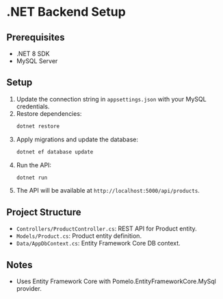 # .NET Backend Setup

## Prerequisites
- .NET 8 SDK
- MySQL Server

## Setup

1. Update the connection string in `appsettings.json` with your MySQL credentials.
2. Restore dependencies:
   ```bash
   dotnet restore
   ```
3. Apply migrations and update the database:
   ```bash
   dotnet ef database update
   ```
4. Run the API:
   ```bash
   dotnet run
   ```
5. The API will be available at `http://localhost:5000/api/products`.

## Project Structure
- `Controllers/ProductController.cs`: REST API for Product entity.
- `Models/Product.cs`: Product entity definition.
- `Data/AppDbContext.cs`: Entity Framework Core DB context.

## Notes
- Uses Entity Framework Core with Pomelo.EntityFrameworkCore.MySql provider.
